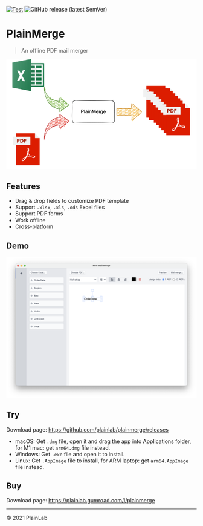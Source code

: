 [![Test](https://github.com/plainlab/plainmerge/actions/workflows/test.yml/badge.svg)](https://github.com/plainlab/plainmerge/actions/workflows/test.yml)
![GitHub release (latest SemVer)](https://img.shields.io/github/v/release/plainlab/plainmerge)

# PlainMerge

> An offline PDF mail merger

![PlainMerge](./.erb/assets/plainmerge.png)

## Features

- Drag & drop fields to customize PDF template
- Support `.xlsx`, `.xls`, `.ods` Excel files
- Support PDF forms
- Work offline
- Cross-platform

## Demo

![Demo](./.erb/assets/demo.png)

## Try

Download page: https://github.com/plainlab/plainmerge/releases

- macOS: Get `.dmg` file, open it and drag the app into Applications folder, for M1 mac: get `arm64.dmg` file instead.
- Windows: Get `.exe` file and open it to install.
- Linux: Get `.AppImage` file to install, for ARM laptop: get `arm64.AppImage` file instead.

## Buy

Download page: https://plainlab.gumroad.com/l/plainmerge

---

&copy; 2021 PlainLab
